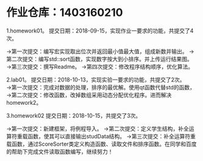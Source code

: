 
# 作业仓库：1403160210
1.homework01。 提交日期：2018-09-15，实现作业一要求的功能，共提交了4次。<br>

→第一次提交：编写宏实现取出位次并返回最小值最大值，组成新数并输出。
→第二次提交：编写std::sort函数，实现数字按大到小排序。并上传运行结果图。
→第三次提交：撰写Readme。
→第四次提交：修改程序结构顺序，优化算法。<br>


2.lab01。 提交日期：2018-10-13，实现实验一要求的功能，共提交了2次。<br>
→第一次提交：完成对数据的处理，排序的最优解。使用qt函数代替std的函数，
→第二次提交：修改函数，改掉数组采用动态分配优化程序。进而解决homework2。

3.homework02 提交日期：2018-10-15，共提交了3次。

→第一次提交：新建框架，将例程导入。
→第二次提交：定义学生结构，补全运算符重载函数，使其可以直接输出studData结构。
→第三次提交：补全运算符重载函数，通过ScoreSorter类定义构造函数、读取文件和排序函数。在同学和百度的帮助下完成文件读取函数编写，继续努力！



